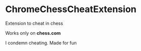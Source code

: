 # ChromeChessCheatExtension

Extension to cheat in chess 

Works only on __chess.com__

I condemn cheating. 
Made for fun

